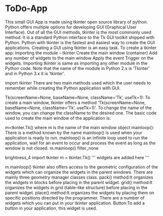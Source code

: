 # ToDo-App
This small GUI App is made using tkinter open source library of python.
Python offers multiple options for developing GUI (Graphical User Interface).
Out of all the GUI methods, tkinter is the most commonly used method.
It is a standard Python interface to the Tk GUI toolkit shipped with Python.
Python with tkinter is the fastest and easiest way to create the GUI applications.
Creating a GUI using tkinter is an easy task.
To create a tkinter app:
Importing the module – tkinter
Create the main window (container)
Add any number of widgets to the main window
Apply the event Trigger on the widgets.
Importing tkinter is same as importing any other module in the Python code. Note that the name of the module in Python 2.x is ‘Tkinter’ and in Python 3.x it is ‘tkinter’.

import tkinter
There are two main methods used which the user needs to remember while creating the Python application with GUI.

Tk(screenName=None,  baseName=None,  className=’Tk’,  useTk=1): To create a main window, tkinter offers a method ‘Tk(screenName=None,  baseName=None,  className=’Tk’,  useTk=1)’. To change the name of the window, you can change the className to the desired one. The basic code used to create the main window of the application is: 


m=tkinter.Tk() where m is the name of the main window object
mainloop(): There is a method known by the name mainloop() is used when your application is ready to run. mainloop() is an infinite loop used to run the application, wait for an event to occur and process the event as long as the window is not closed. 
m.mainloop()
filter_none 


brightness_4 
import tkinter 
m = tkinter.Tk() 
''' 
widgets are added here 
'''


m.mainloop() 
tkinter also offers access to the geometric configuration of the widgets which can organize the widgets in the parent windows. There are mainly three geometry manager classes class.
pack() method:It organizes the widgets in blocks before placing in the parent widget.
grid() method:It organizes the widgets in grid (table-like structure) before placing in the parent widget.
place() method:It organizes the widgets by placing them on specific positions directed by the programmer.
There are a number of widgets which you can put in your tkinter application.
Button:To add a button in your application, this widget is used.
